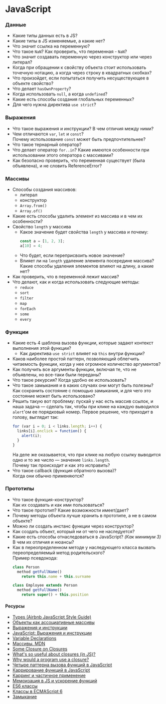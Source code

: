 # JavaScript

### Данные

* Какие типы данных есть в JS?
* Какие типы в JS изменяемые, а какие нет?
* Что значит ссылка на переменную?
* Что такое `NaN`? Как проверить, что переменная - `NaN`?
* Что значит создавать переменную через конструктор или через литерал?
* Когда при обращении к свойству объекта стоит использовать точечную нотацию, а когда через строку в квадратных скобках?
* Что произойдет, если попытаться получить несуществующее в объекте свойство?
* Что делает `hasOwnProperty`?
* Когда использовать `null`, а когда `undefined`?
* Какие есть способы создания глобальных переменных?
* Для чего нужна директива `use strict`?

### Выражения

* Что такое выражения и инструкции? В чем отличия между ними?
* Чем отличаются `var`, `let` и `const`?  
  Почему использование `const` может быть предпочтительнее?
* Что такое тернарный оператор?
* Что делает оператор `for..in`? Какие имеются особенности при использовании этого оператора с массивами?
* Как безопасно проверить, что переменная существует (была объявлена), и не словить ReferenceError?

### Массивы

* Способы создания массивов:
  * литерал
  * конструктор
  * `Array.from()`
  * `Array.of()`
* Какие есть способы удалить элемент из массива и в чем их особенности?
* Свойство `length` у массива
  * Какое значение будет свойства `length` у массива и почему:  
    ```javascript
    const a = [1, 2, 3];
    a[10] = 4;
    ```
  * Что будет, если переприсвоить новое значение?
  * Влияет ли на `length` удаление элемента посередине массива?  
    Какие способы удаления элементов влияют на длину, а какие нет?
* Как проверить, что в переменной лежит массив?
* Что делают, как и когда использовать следующие методы:
  * `reduce`
  * `sort`
  * `filter`
  * `map`
  * `forEach`
  * `some`
  * `every`

### Функции

* Какие есть 4 шаблона вызова функции, которые задают контекст выполнения этой функции?
  * Как директива `use strict` влияет на `this` внутри функции?
* Каков наиболее простой паттерн, позволяющий облегчить читаемость функции, когда у нее огромное количество аргументов?
* Как получить все аргументы функции, включая те, что не объявлены, но все-таки были переданы?
* Что такое рекурсия? Когда удобно ее использовать?
* Что такое замыкания и в каких случаях они могут быть полезны?
  Как сохранить состояние с помощью замыкания, и для чего это состояние может быть использовано?
* Решить такую вот проблему: пускай у нас есть массив ссылок, и наша задача — сделать так, чтобы при клике на каждую выводился `alert`'ом ее порядковый номер. Первое решение, что приходит в голову, выглядит так:  
  ```javascript
  for (var i = 0; i < links.length; i++) {
    links[i].onclick = function() {
      alert(i);
    }
  }
  ```  
  На деле же оказывается, что при клике на любую ссылку выводится одно и то же число — значение `links.length`.  
  Почему так происходит и как это исправить?
* Что такое callback (функция обратного вызова)?  
  Когда они обычно применяются?

### Прототипы

* Что такое функция-конструктор?  
  Как их создавать и как ими пользоваться?
* Что такое прототип? Какие возможности имеет/дает?
* Почему методы объекта лучше хранить в прототипе, а не в самом объекте?
* Можно ли создать инстанс функции через конструктор? 
* Как создать объект, который ни от чего не наследуется?
* Какие есть способы отнаследоваться в JavaScript? _(Как минимум 3)_  
  В чем их отличия и нюансы?
* Как в переопределенном методе у наследующего класса вызвать переопределяемый метод родительского?  
  Пример псевдокода:  
  ```javascript
  class Person
    method getFullName()
      return this.name + this.surname

  class Employee extends Person
    method getFullName()
      return super() + this.position
  ```


#### Ресурсы

* [Types (Airbnb JavaScript Style Guide)](https://github.com/airbnb/javascript#types)
* [Объекты как ассоциативные массивы](https://learn.javascript.ru/object)
* [Выражения и инструкции](https://ru.hexlet.io/courses/introduction_to_programming/lessons/expressions/theory_unit)
* [JavaScript: Выражения и инструкции](https://puzzleweb.ru/javascript/2_syntax3.php)
* [Variable Declarations](https://www.typescriptlang.org/docs/handbook/variable-declarations.html)
* [Массивы. MDN](https://developer.mozilla.org/ru/docs/Web/JavaScript/Reference/Global_Objects/Array)
* [Some Closure on Closures](https://dev.to/jckuhl/some-closure-on-closures-44ga)
* [What's so useful about closures (in JS)?](https://softwareengineering.stackexchange.com/questions/203507/whats-so-useful-about-closures-in-js)
* [Why would a program use a closure?](https://softwareengineering.stackexchange.com/questions/285941/why-would-a-program-use-a-closure)
* [Четыре паттерна вызова функций в JavaScript](https://habr.com/ru/post/155815/)
* [Каррирование функций в JavaScript](https://habr.com/ru/company/ruvds/blog/427295/)
* [Карринг и частичное применение](https://www.ibm.com/developerworks/ru/library/j-jn9/)
* [Мемоизация в JS и ускорение функций](https://habr.com/ru/company/ruvds/blog/332384/)
* [ES6 классы](http://jsraccoon.ru/es6-classes)
* [Классы в ECMAScript 6](https://frontender.info/es6-classes-final/)
* [Замыкание](https://habr.com/ru/company/ruvds/blog/513764/)
